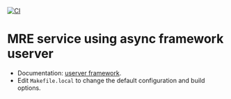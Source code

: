 [![CI](https://github.com/FloyzenCode/first-service-userver/actions/workflows/ci.yml/badge.svg)](https://github.com/FloyzenCode/first-service-userver/actions/workflows/ci.yml)

# MRE service using async framework userver

- Documentation: [userver framework](https://userver.tech/de/d6a/md_en_2index.html).
- Edit `Makefile.local` to change the default configuration and build options.